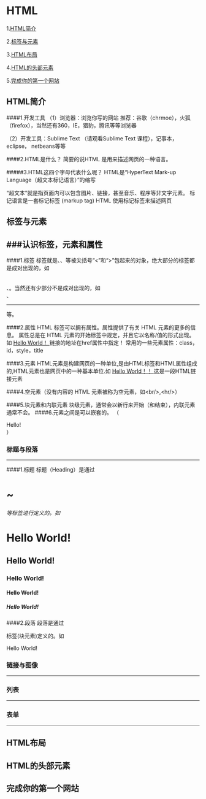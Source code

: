 # HTML

1.[HTML简介](http://superu.org/course/1)

2.[标签与元素](http://superu.org/course/1)

3.[HTML布局](http://superu.org/course/1)

4.[HTML的头部元素](http://superu.org/course/1)

5.[完成你的第一个网站](http://superu.org/course/1)


## HTML简介
####1.开发工具
（1）浏览器：浏览你写的网站
          推荐：谷歌（chrmoe），火狐（firefox），当然还有360，IE，猎豹，腾讯等等浏览器

（2）开发工具：Sublime Text （请观看Sublime Text 课程），记事本，eclipse， netbeans等等

####2.HTML是什么？
简要的说HTML 是用来描述网页的一种语言。

#####3.HTML这四个字母代表什么呢？
HTML是“HyperText Mark-up Language（超文本标记语言）”的缩写

“超文本”就是指页面内可以包含图片、链接，甚至音乐、程序等非文字元素。
标记语言是一套标记标签 (markup tag)
HTML 使用标记标签来描述网页

## 标签与元素

###认识标签，元素和属性
------
    
####1.标签
    标签就是<head>、<body>、<table>等被尖括号“<”和“>”包起来的对象，绝大部分的标签都是成对出现的，如<table></talbe>、<form></form>。当然还有少部分不是成对出现的，如<br>、<hr>等。
    
####2.属性
    HTML 标签可以拥有属性。属性提供了有关 HTML 元素的更多的信息。
    属性总是在 HTML 元素的开始标签中规定，并且它以名称/值的形式出现。如
    <a href="http://superu.org">Hello World！
    </a>
    链接的地址在href属性中指定！
    常用的一些元素属性：class，id，style，title

####3.元素
    HTML元素是构建网页的一种单位,是由HTML标签和HTML属性组成的,HTML元素也是网页中的一种基本单位.如
    <a href="http://superu.org">
        Hello World！！
    </a>
    这是一段HTML链接元素
    
####4.空元素（没有内容的 HTML 元素被称为空元素，如\<br/>,\<hr/>）
    
####5.块元素和内联元素
    块级元素，通常会以新行来开始（和结束），内联元素通常不会。
####6.元素之间是可以嵌套的。
    （<div><span>Hello!</span></div>）

### 标题与段落
------
    
####1.标题
    标题（Heading）是通过 <h1> ~ <h6> 等标签进行定义的。如
    <h1>Hello World! </h1>
    <h2>Hello World! </h2>
    <h3>Hello World! </h3>
    <h4>Hello World! </h4>
    <h5>Hello World! </h5>
    
####2.段落
    段落是通过 <p> 标签(块元素)定义的。如
    <p>Hello World!</p>
    
### 链接与图像
------

### 列表
------

### 表单
------
    
## HTML布局

## HTML的头部元素

## 完成你的第一个网站
